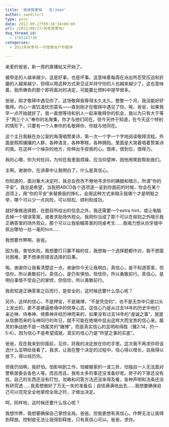 ```yaml
---
title: '爸爸我害怕   文/Jean'
author: sweditor3
type: post
date: 2012-09-27T09:38:54+00:00
url: /2012/09/27/爸爸我害怕/
dsq_thread_id:
  - 1795183730
categories:
  - 2011年秋季号——守望教会户外敬拜

---
```

亲爱的爸爸，新一周的直播帖又开始了。

被带走的人越来越少。这是好事，也是坏事。这意味着每周在派出所忍受压迫和折磨的人越来越少，但得以用这种方式来见证并持守你的人也越来越少了。这也意味着，我所祷告的那个即将面对的决定，可能要比预料中提早很多。

爸爸，刚才敬拜中遇见你了。这场敬拜我等得太久太久。整整一个月，我没能好好敬拜。内心一直饥渴忧伤莫名——直到刚才在敬拜中遇见了你。唉，爸爸，如果我早一点开始就好了。我一直想等待和别人一起来敬拜你的机会，我以为只有大于等于“两三个人”奉你的名聚集，你才与他们同在。但今天终于知道，在今天这个特别的情形下，只要有一个人奉你的名敬拜你，你就与他同在。

这个主日我躲在办公室的角落唱赞美诗，第一次一个字一个字地阅读敬拜流程。外面是熙熙攘攘的人群，各种语言，各种寒暄，各种拥抱。里面是大哭着唱着赞美诗的我。在这样一个噪杂的地方，你伸出手捏我的心。很痒，很到位，很得力。

我的心哪，你为何忧闷，为何在我里面烦躁，应当仰望神，因他用笑脸帮助我们。

主啊。谢谢你，在讲章中让我明白了，什么是真信心。

你知道的，面对重大决定时，我总会孜孜不倦地寻求你的确据和暗示，所谓“你的平安”。我总是希望，当我把ABCD各个选项逐一呈到你面前的时候，你会在某个选项上，用“你的平安”来替换我的挣扎，会用这种方式来暗示我哪个才是明智之举，哪个可以少一点风险，可以轻松、顺利和成功。

就好像做选择题，在题目所给出的信息之外，我还需要一个extra hint，或让电脑去掉一个错误答案，或者求助场外观众。我把你当成了那个可以在规则之外暗示我正确答案的场外观众，那个可以让我偷瞄答案的同桌考生&#8230;&#8230;我竭力想从你牙缝中抠出哪怕一丝一毫的hint&#8230;&#8230;

我想要作弊啊，爸爸。

因为我，害怕失败。我想要打只赢不输的仗，我想每一个选择题都作对，我不想面对困难，更不想承担错误选择的后果。

唉。谢谢你让我看清楚这一点。谢谢你今天让我明白，真信心，是不知道答案，但信你，所以勇敢前行。真信心，是仍有惧怕，但信你，所以勇敢前行。真信心，是明白事情不受自己的掌控，但信你，所以勇敢前行。

我若知道正确答案之后而行，是安全的，这时候还要什么信心呢？

另外，这样的信心，不是押宝，不是赌博，“不是凭空的”，也不是无奈中只是口头上发出的，更不是被逼绝境中的侥幸心态，这信心乃是从过去14年的历史中他们亲近神、侍奉神、倚靠神并经历神而来的，如果没有过去14年的“虔诚之事”，就是从信靠而来的与神同行的年日，就不可能在绝境中显出这样大而宝贵的信心来。属灵的争战绝不是一场属灵的“赌博”，而是真实信心的显明和得胜（雅2:14，约一5:4）。因为信心不是希望成就，真实的信心乃是“所望之事的实底”。

爸爸，现在我来到你面前，见你，将我的决定放在你的手里。这次我不再求你将该选什么显明给我看了。我求，让我在整个决定的过程中，信心得以增长，自我得以放下，得以经历你。

但我仍怕啊，我好怕。怕影响到工作，怕被搬家的一波三折，怕独自一人无法面对警察居委会各色人等。而且而且，我有太多的事还没准备好呢。房子的下家还没有找，自己的东西还没有打包，攻略和问答方法还没来得及看，各种声明和法条还没有研究透&#8230;&#8230;我真想做好了万无一失的准备后；自信满满地出去&#8230;&#8230;我想要确保自己可以完完全全地掌控全局之时，才做出决定。

呵，同样地，这时候还要什么信心呢？

我想作弊，我想要确保自己掌控全局。爸爸。但我更想有真信心。作弊无法让我得到释放。控制欲无法让我得到释放，只有真信心可以。爸爸，求你。